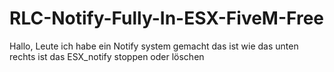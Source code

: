 # RLC-Notify-Fully-In-ESX-FiveM-Free
Hallo, Leute ich habe ein Notify system gemacht das ist wie das unten rechts ist das ESX_notify stoppen oder löschen
